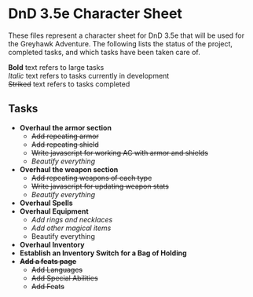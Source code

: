 # DnD 3.5e Character Sheet

These files represent a character sheet for DnD 3.5e that will be used for the Greyhawk Adventure. The following lists the status of the project, completed tasks, and which tasks have been taken care of.

**Bold** text refers to large tasks  
*Italic* text refers to tasks currently in development  
~~Striked~~ text refers to tasks completed  

## Tasks

* **Overhaul the armor section**
    * ~~Add repeating armor~~
    * ~~Add repeating shield~~
    * ~~Write javascript for working AC with armor and shields~~
    * *Beautify everything*
* **Overhaul the weapon section**
    * ~~Add repeating weapons of each type~~
    * ~~Write javascript for updating weapon stats~~
    * *Beautify everything*
* **Overhaul Spells**
* **Overhaul Equipment**
    * *Add rings and necklaces*
    * *Add other magical items*
    * Beautify everything
* **Overhaul Inventory**
* **Establish an Inventory Switch for a Bag of Holding**
* ~~**Add a feats page**~~
    * ~~Add Languages~~
    * ~~Add Special Abilities~~
    * ~~Add Feats~~
